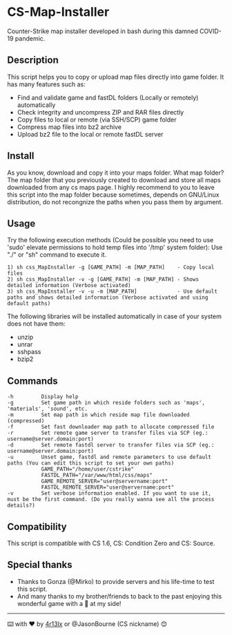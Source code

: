 # CS-Map-Installer
Counter-Strike map installer developed in bash during this damned COVID-19 pandemic.

## Description
This script helps you to copy or upload map files directly into game folder. It has many features such as:

- Find and validate game and fastDL folders (Locally or remotely) automatically
- Check integrity and uncompress ZIP and RAR files directly
- Copy files to local or remote (via SSH/SCP) game folder
- Compress map files into bz2 archive
- Upload bz2 file to the local or remote fastDL server

## Install
As you know, download and copy it into your maps folder. What map folder? The map folder that you previously created to download and store all maps downloaded from any cs maps page.
I highly recommend to you to leave this script into the map folder because sometimes, depends on GNU/Linux distribution, do not recongnize the paths when you pass them by argument.

## Usage
Try the following execution methods (Could be possible you need to use 'sudo' elevate permissions to hold temp files into '/tmp' system folder):
Use "./" or "sh" command to execute it.

```
1) sh css_MapInstaller -g [GAME_PATH] -m [MAP_PATH]    - Copy local files
2) sh css_MapInstaller -v -g [GAME_PATH] -m [MAP_PATH] - Shows detailed information (Verbose activated)
3) sh css_MapInstaller -v -u -m [MAP_PATH]             - Use default paths and shows detailed information (Verbose activated and using default paths)
```

The following libraries will be installed automatically in case of your system does not have them:
- unzip
- unrar
- sshpass
- bzip2

## Commands
```
-h         Display help
-g         Set game path in which reside folders such as 'maps', 'materials', 'sound', etc.
-m         Set map path in which reside map file downloaded (compressed)
-f         Set fast downloader map path to allocate compressed file
-r         Set remote game server to transfer files via SCP (eg.: username@server.domain:port)
-d         Set remote fastdl server to transfer files via SCP (eg.: username@server.domain:port)
-u         Unset game, fastdl and remote parameters to use default paths (You can edit this script to set your own paths)
           GAME_PATH="/home/user/cstrike"
           FASTDL_PATH="/var/www/html/css/maps"
           GAME_REMOTE_SERVER="user@servername:port"
           FASTDL_REMOTE_SERVER="user@servername:port"
-v         Set verbose information enabled. If you want to use it, must be the first command. (Do you really wanna see all the process details?)
```

## Compatibility
This script is compatible with CS 1.6, CS: Condition Zero and CS: Source.

## Special thanks
* Thanks to Gonza (@Mirko) to provide servers and his life-time to test this script.
* And many thanks to my brother/friends to back to the past enjoying this wonderful game with a 🍺 at my side!

---
⌨️ with ❤️ by [4r13lx](https://github.com/4r13lx) or @JasonBourne (CS nickname) 😊
